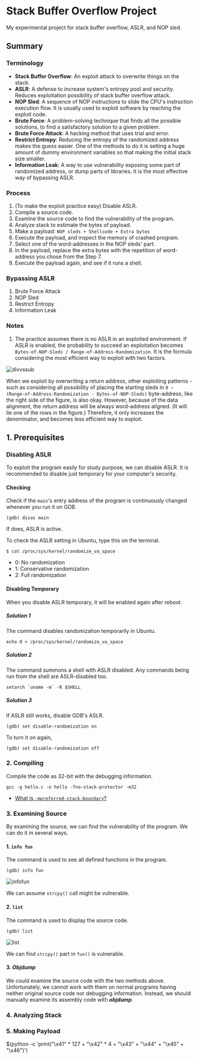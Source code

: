 # Stack Buffer Overflow Project
My experimental project for stack buffer overflow, ASLR, and NOP sled.

## Summary
### Terminology
* **Stack Buffer Overflow**: An exploit attack to overwrite things on the stack.
* **ASLR**: A defense to increase system's entropy pool and security. Reduces exploitation possibility of stack buffer overflow attack.
* **NOP Sled**: A sequence of NOP instructions to slide the CPU's instruction execution flow. It is usually used to exploit software by reaching the exploit code.
* **Brute Force**: A problem-solving technique that finds all the possible solutions, to find a satisfactory solution to a given problem.
* **Brute Force Attack**: A hacking method that uses trial and error.
* **Restrict Entropy**: Reducing the entropy of the randomized address makes the guess easier. One of the methods to do it is setting a huge amount of dummy environment variables so that making the initial stack size smaller.
* **Information Leak**: A way to use vulnerability exposing some part of randomized address, or dump parts of libraries. It is the most effective way of bypassing ASLR.

### Process
1. (To make the exploit practice easy) Disable ASLR.
2. Compile a source code.
3. Examine the source code to find the vulnerability of the program.
4. Analyze stack to estimate the bytes of payload.
5. Make a payload: `NOP sleds + Shellcode + Extra bytes`
6. Execute the payload, and inspect the memory of crashed program.
7. Select one of the word-addresses in the NOP sleds' part.
8. In the payload, replace the extra bytes with the repetition of word-address you chose from the Step 7.
9. Execute the payload again, and see if it runs a shell.

### Bypassing ASLR
1. Brute Force Attack
2. NOP Sled
3. Restrict Entropy
4. Information Leak

### Notes
1. The practice assumes there is no ASLR in an exploited environment. If ASLR is enabled, the probability to succeed an exploitation becomes `Bytes-of-NOP-Sleds / Range-of-Address-Randomization`. It is the formula considering the most efficient way to exploit with two factors.

![divvssub](https://github.com/reruo321/OS-Self-Study/assets/48712088/530e82d0-4ade-437f-afa7-ef1c0ebfd7e7)

When we exploit by overwriting a return address, other exploiting patterns - such as considering all possibility of placing the starting sleds in `0 ~ (Range-of-Address-Randomization - Bytes-of-NOP-Sleds)` byte-address, like the right side of the figure, is also okay. However, because of the data alignment, the return address will be always word-address aligned. (It will lie one of the rows in the figure.) Therefore, it only increases the denominator, and becomes less efficient way to exploit.

## 1. Prerequisites
### Disabling ASLR
To exploit the program easily for study purpose, we can disable ASLR. It is recommended to disable just temporary for your computer's security.

#### Checking
Check if the `main`'s entry address of the program is continuously changed whenever you run it on GDB.

    (gdb) disas main

If does, ASLR is active.

To check the ASLR setting in Ubuntu, type this on the terminal.
      
    $ cat /proc/sys/kernel/randomize_va_space

* 0: No randomization
* 1: Conservative randomization
* 2: Full randomization

#### Disabling Temporary
When you disable ASLR temporary, it will be enabled again after reboot.

##### Solution 1
The command disables randomization temporarily in Ubuntu.

    echo 0 > /proc/sys/kernel/randomize_va_space

##### Solution 2
The command summons a shell with ASLR disabled. Any commands being run from the shell are ASLR-disabled too.

    setarch `uname -m` -R $SHELL

##### Solution 3
If ASLR still works, disable GDB's ASLR.

    (gdb) set disable-randomization on

To turn it on again,

    (gdb) set disable-randomization off

### 2. Compiling
Compile the code as 32-bit with the debugging information.

    gcc -g hello.c -o hello -fno-stack-protector -m32

* [What is `-mpreferred-stack-boundary`?](https://github.com/reruo321/CPP-Self-Study/blob/master/CS/Assembly/GCC/-mpreferred-stack-boundary/README.md)

### 3. Examining Source
By examining the source, we can find the vulnerability of the program. We can do it in several ways.

#### 1. `info fun`
The command is used to see all defined functions in the program.

    (gdb) info fun

![infofun](https://github.com/reruo321/OS-Self-Study/assets/48712088/00a9bd56-635f-4b13-a59a-6199b63265e1)

We can assume `strcpy()` call might be vulnerable.

#### 2. `list`
The command is used to display the source code.

    (gdb) list

![list](https://github.com/reruo321/OS-Self-Study/assets/48712088/3b5dc9d7-ef78-464f-a0bc-33d0a4fbd03d)

We can find `strcpy()` part in `fun()` is vulnerable.

#### 3. *Objdump*
We could examine the source code with the two methods above. Unfortunately, we cannot work with them on normal programs having neither original source code nor debugging information. Instead, we should manually examine its assembly code with ***objdump***.

### 4. Analyzing Stack



### 5. Making Payload

$(python -c 'print("\x41" * 127 + "\x42" * 4 + "\x43" + "\x44" + "\x45" + "\x46")')
